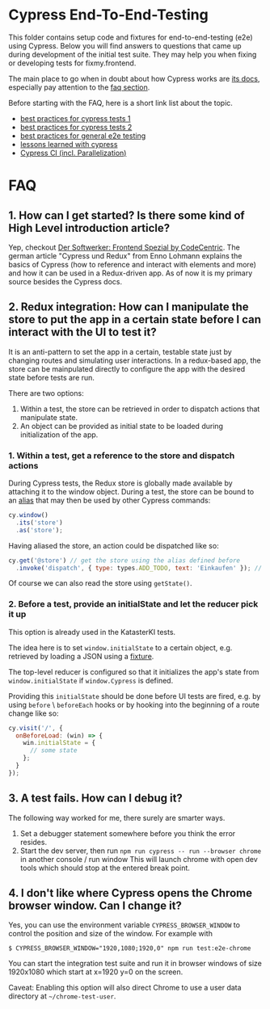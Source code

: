 # Cypress End-To-End-Testing

This folder contains setup code and fixtures for end-to-end-testing (e2e) using Cypress.
Below you will find answers to questions that came up during development of the initial test suite.
They may help you when fixing or developing tests for fixmy.frontend.

The main place to go when in doubt about how Cypress works are [its docs](https://docs.cypress.io),
especially pay attention to the [faq section](https://docs.cypress.io/faq/questions/using-cypress-faq.html).

Before starting with the FAQ, here is a short link list about the topic.

- [best practices for cypress tests 1](https://docs.cypress.io/guides/references/best-practices.html)
- [best practices for cypress tests 2](https://itnext.io/cypress-io-best-practices-for-maintainable-tests-e9b9f392f117)
- [best practices for general e2e testing](https://www.ranorex.com/de/blog/10-best-practices-9-end-to-end-tests-richtig-nutzen/)
- [lessons learned with cypress](https://levelup.gitconnected.com/what-ive-learnt-using-cypress-io-for-the-past-three-weeks-c1597999cd2f)
- [Cypress CI (incl. Parallelization)](https://medium.com/@ludmila.nesvitiy/cypress-parallelization-case-study-results-5a01da095fe)

# FAQ

## 1. How can I get started? Is there some kind of High Level introduction article?

Yep, checkout [Der Softwerker: Frontend Spezial by CodeCentric](https://info.codecentric.de/softwerker-frontend-spezial).
The german article "Cypress und Redux" from Enno Lohmann explains the basics of Cypress (how to reference and interact
with elements and more) and how it can be used in a Redux-driven app. As of now it is my primary source besides the Cypress docs.

## 2. Redux integration: How can I manipulate the store to put the app in a certain state before I can interact with the UI to test it?

It is an anti-pattern to set the app in a certain, testable state just by changing routes and simulating user interactions.
In a redux-based app, the store can be mainpulated directly to configure the app with the desired state before tests are run.

There are two options:

1. Within a test, the store can be retrieved in order to dispatch actions that manipulate state.
2. An object can be provided as initial state to be loaded during initialization of the app.

### 1. Within a test, get a reference to the store and dispatch actions

During Cypress tests, the Redux store is globally made available by attaching it to the window object.
During a test, the store can be bound to an [alias](https://docs.cypress.io/guides/core-concepts/variables-and-aliases.html#Return-Values) that may then be used by other Cypress commands:

```javascript
cy.window()
  .its('store')
  .as('store');
```

Having aliased the store, an action could be dispatched like so:

```javascript
cy.get('@store') // get the store using the alias defined before
  .invoke('dispatch', { type: types.ADD_TODO, text: 'Einkaufen' }); // invoke the dispatch method and pass the action
```

Of course we can also read the store using `getState()`.

### 2. Before a test, provide an initialState and let the reducer pick it up

This option is already used in the KatasterKI tests.

The idea here is to set `window.initialState` to a certain object,
e.g. retrieved by loading a JSON using a [fixture](https://docs.cypress.io/api/commands/fixture.html#Syntax).

The top-level reducer is configured so that it initializes the app's state from
`window.initialState` if `window.Cypress` is defined.

Providing this `initialState` should be done before UI tests are fired, e.g. by
using `before` \ `beforeEach` hooks or by hooking into the beginning of a
route change like so:

```javascript
cy.visit('/', {
  onBeforeLoad: (win) => {
    win.initialState = {
      // some state
    };
  }
});
```

## 3. A test fails. How can I debug it?

The following way worked for me, there surely are smarter ways.

1. Set a debugger statement somewhere before you think the error resides.
2. Start the dev server, then run `npm run cypress -- run --browser chrome` in another console / run window
   This will launch chrome with open dev tools which should stop at the entered break point.

## 4. I don't like where Cypress opens the Chrome browser window. Can I change it?

Yes, you can use the environment variable `CYPRESS_BROWSER_WINDOW` to control the
position and size of the window. For example with

```
$ CYPRESS_BROWSER_WINDOW="1920,1080;1920,0" npm run test:e2e-chrome
```

You can start the integration test suite and run it in browser windows of size
1920x1080 which start at x=1920 y=0 on the screen.

Caveat: Enabling this option will also direct Chrome to use a user data directory at
`~/chrome-test-user`.
